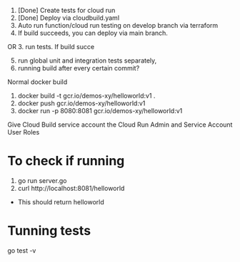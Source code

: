 1. [Done] Create tests for cloud run
2. [Done] Deploy via cloudbuild.yaml
3. Auto run function/cloud run testing on develop branch via terraform
4. If build succeeds, you can deploy via main branch.

OR 
3. run tests. If build succe

5. run global unit and integration tests separately, 
6. running build after every certain commit?

Normal docker build
1. docker build -t gcr.io/demos-xy/helloworld:v1 .
2. docker push gcr.io/demos-xy/helloworld:v1
3. docker run -p 8080:8081 gcr.io/demos-xy/helloworld:v1

Give Cloud Build service account the Cloud Run Admin and Service Account User Roles


# To check if running
1. go run server.go
2. curl http://localhost:8081/helloworld
  - This should return helloworld

# Tunning tests
go test -v

